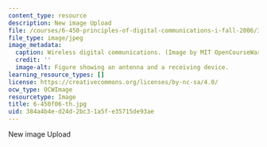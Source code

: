```yaml
---
content_type: resource
description: New image Upload
file: /courses/6-450-principles-of-digital-communications-i-fall-2006/384a4b4ed24d2bc31a5fe35715de93ae_6-450f06-th.jpg
file_type: image/jpeg
image_metadata:
  caption: Wireless digital communications. (Image by MIT OpenCourseWare.)
  credit: ''
  image-alt: Figure showing an antenna and a receiving device.
learning_resource_types: []
license: https://creativecommons.org/licenses/by-nc-sa/4.0/
ocw_type: OCWImage
resourcetype: Image
title: 6-450f06-th.jpg
uid: 384a4b4e-d24d-2bc3-1a5f-e35715de93ae
---
```

New image Upload